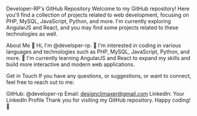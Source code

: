 Developer-RP's GitHub Repository
Welcome to my GitHub repository! Here you'll find a collection of projects related to web development, focusing on PHP, MySQL, JavaScript, Python, and more. I'm currently exploring AngularJS and React, and you may find some projects related to these technologies as well.

About Me
👋 Hi, I'm @developer-rp.
👀 I'm interested in coding in various languages and technologies such as PHP, MySQL, JavaScript, Python, and more.
🌱 I'm currently learning AngularJS and React to expand my skills and build more interactive and modern web applications.

Get in Touch
If you have any questions, or suggestions, or want to connect, feel free to reach out to me:

GitHub: @developer-rp
Email: designclimaxer@gmail.com
LinkedIn: Your LinkedIn Profile
Thank you for visiting my GitHub repository. Happy coding! 🚀

<!---
developer-rp/developer-rp is a ✨ special ✨ repository because its `README.md` (this file) appears on your GitHub profile.
You can click the Preview link to take a look at your changes.
--->
